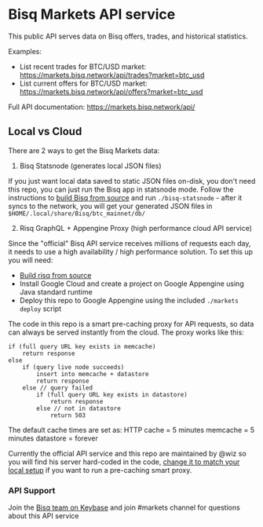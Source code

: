 # Bisq Markets API service

This public API serves data on Bisq offers, trades, and historical statistics.

Examples: 
* List recent trades for BTC/USD market: https://markets.bisq.network/api/trades?market=btc_usd
* List current offers for BTC/USD market: https://markets.bisq.network/api/offers?market=btc_usd

Full API documentation: https://markets.bisq.network/api/

## Local vs Cloud

There are 2 ways to get the Bisq Markets data:

1) Bisq Statsnode (generates local JSON files)

If you just want local data saved to static JSON files on-disk, you don't need this repo, you can just run the Bisq app in statsnode mode. Follow the instructions to [build Bisq from source](https://github.com/bisq-network/bisq/blob/master/docs/build.md) and run `./bisq-statsnode` - after it syncs to the network, you will get your generated JSON files in `$HOME/.local/share/Bisq/btc_mainnet/db/`

2) Risq GraphQL + Appengine Proxy (high performance cloud API service)

Since the "official" Bisq API service receives millions of requests each day, it needs to use a high availability / high performance solution. To set this up you will need:

* [Build risq from source](https://github.com/bodymindarts/risq#setup)
* Install Google Cloud and create a project on Google Appengine using Java standard runtime
* Deploy this repo to Google Appengine using the included `./markets deploy` script

The code in this repo is a smart pre-caching proxy for API requests, so data can always be served instantly from the cloud. The proxy works like this:

```
if (full query URL key exists in memcache)
    return response
else
    if (query live node succeeds)
        insert into memcache + datastore 
        return response
    else // query failed
        if (full query URL key exists in datastore)
            return response
        else // not in datastore
            return 503
```

The default cache times are set as:
HTTP cache = 5 minutes
memcache = 5 minutes
datastore = forever

Currently the official API service and this repo are maintained by @wiz so you will find his server hard-coded in the code, [change it to match your local setup](https://github.com/bisq-network/bisq-markets/blob/master/src/main/java/bisq/markets/api/CachingProxy.java#L88) if you want to run a pre-caching smart proxy.

### API Support

Join the [Bisq team on Keybase](https://keybase.io/team/bisq) and join #markets channel for questions about this API service

